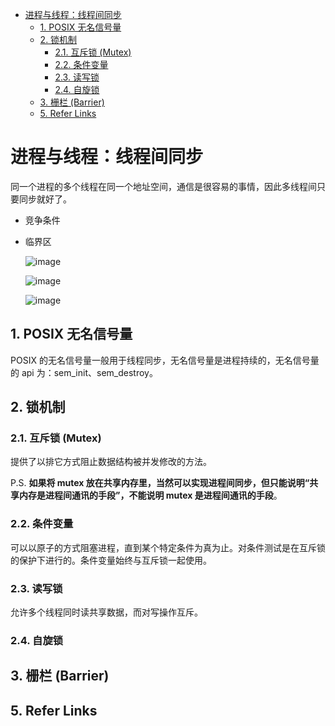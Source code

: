 - [进程与线程：线程间同步](#进程与线程线程间同步)
  - [1. POSIX 无名信号量](#1-posix-无名信号量)
  - [2. 锁机制](#2-锁机制)
    - [2.1. 互斥锁 (Mutex)](#21-互斥锁-mutex)
    - [2.2. 条件变量](#22-条件变量)
    - [2.3. 读写锁](#23-读写锁)
    - [2.4. 自旋锁](#24-自旋锁)
  - [3. 栅栏 (Barrier)](#3-栅栏-barrier)
  - [5. Refer Links](#5-refer-links)

# 进程与线程：线程间同步

同一个进程的多个线程在同一个地址空间，通信是很容易的事情，因此多线程间只要同步就好了。

- 竞争条件

- 临界区

  ![image](http://img.cdn.firejq.com/jpg/2018/7/13/6368e050a281db2072fc613c3e09e046.jpg)

  ![image](http://img.cdn.firejq.com/jpg/2018/7/13/456fd391a22be00559e33d206945000e.jpg)

  ![image](http://img.cdn.firejq.com/jpg/2018/7/13/1dc2659fbd13efb3cec8760dce1608bb.jpg)

## 1. POSIX 无名信号量

POSIX 的无名信号量一般用于线程同步，无名信号量是进程持续的，无名信号量的 api 为：sem_init、sem_destroy。

## 2. 锁机制

### 2.1. 互斥锁 (Mutex)

提供了以排它方式阻止数据结构被并发修改的方法。

P.S. **如果将 mutex 放在共享内存里，当然可以实现进程间同步，但只能说明“共享内存是进程间通讯的手段”，不能说明 mutex 是进程间通讯的手段**。

### 2.2. 条件变量

可以以原子的方式阻塞进程，直到某个特定条件为真为止。对条件测试是在互斥锁的保护下进行的。条件变量始终与互斥锁一起使用。

### 2.3. 读写锁

允许多个线程同时读共享数据，而对写操作互斥。

### 2.4. 自旋锁

## 3. 栅栏 (Barrier)

## 5. Refer Links
